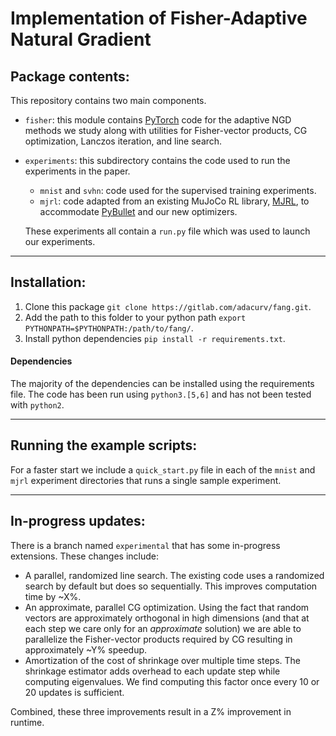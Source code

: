 # Implementation of Fisher-Adaptive Natural Gradient

## Package contents:

This repository contains two main components.

  * `fisher`: this module contains [PyTorch](https://pytorch.org) code for the adaptive NGD methods we study along with utilities for Fisher-vector products, CG optimization, Lanczos iteration, and line search.
  * `experiments`: this subdirectory contains the code used to run the experiments in the paper.
    * `mnist` and `svhn`: code used for the supervised training experiments.
    * `mjrl`: code adapted from an existing MuJoCo RL library, [MJRL](https://github.com/aravindr93/mjrl), to accommodate [PyBullet](https://pybullet.org/wordpress/) and our new optimizers.

    These experiments all contain a `run.py` file which was used to launch our experiments.

---

## Installation:

  1. Clone this package `git clone https://gitlab.com/adacurv/fang.git`.
  2. Add the path to this folder to your python path `export PYTHONPATH=$PYTHONPATH:/path/to/fang/`.
  3. Install python dependencies `pip install -r requirements.txt`.

#### Dependencies

The majority of the dependencies can be installed using the requirements file.
  The code has been run using `python3.[5,6]` and has not been tested with `python2`.

---

## Running the example scripts:

For a faster start we include a `quick_start.py` file in each of the `mnist` and `mjrl` experiment directories that runs a single sample experiment.

---

## In-progress updates:

There is a branch named `experimental` that has some in-progress extensions. These changes include:
  * A parallel, randomized line search. The existing code uses a randomized search by default but does so sequentially. This improves computation time by ~X%.
  * An approximate, parallel CG optimization. Using the fact that random vectors are approximately orthogonal in high dimensions (and that at each step we care only for an *approximate* solution) we are able to parallelize the Fisher-vector products required by CG resulting in approximately ~Y% speedup.
  * Amortization of the cost of shrinkage over multiple time steps. The shrinkage estimator adds overhead to each update step while computing eigenvalues. We find computing this factor once every 10 or 20 updates is sufficient.

Combined, these three improvements result in a Z% improvement in runtime.
